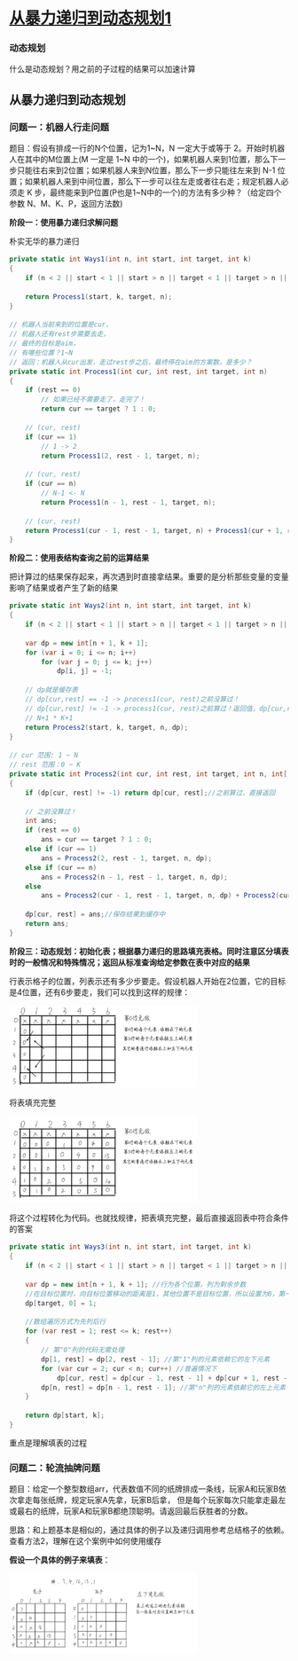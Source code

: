 # [从暴力递归到动态规划1](https://www.bilibili.com/video/BV1WfvaejEQ3)

### 动态规划

什么是动态规划？用之前的子过程的结果可以加速计算

## 从暴力递归到动态规划

### 问题一：机器人行走问题

题目：假设有排成一行的N个位置，记为1~N，N 一定大于或等于 2。开始时机器人在其中的M位置上(M 一定是 1~N 中的一个)，如果机器人来到1位置，那么下一步只能往右来到2位置；如果机器人来到N位置，那么下一步只能往左来到 N-1 位置；如果机器人来到中间位置，那么下一步可以往左走或者往右走；规定机器人必须走 K 步，最终能来到P位置(P也是1~N中的一个)的方法有多少种？（给定四个参数 N、M、K、P，返回方法数) 

**阶段一：使用暴力递归求解问题**

朴实无华的暴力递归

```csharp
private static int Ways1(int n, int start, int target, int k)
{
    if (n < 2 || start < 1 || start > n || target < 1 || target > n || k < 1) return -1;

    return Process1(start, k, target, n);
}

// 机器人当前来到的位置是cur，
// 机器人还有rest步需要去走，
// 最终的目标是aim，
// 有哪些位置？1~N
// 返回：机器人从cur出发，走过rest步之后，最终停在aim的方案数，是多少？
private static int Process1(int cur, int rest, int target, int n)
{
    if (rest == 0)
        // 如果已经不需要走了，走完了！
        return cur == target ? 1 : 0;

    // (cur, rest)
    if (cur == 1)
        // 1 -> 2
        return Process1(2, rest - 1, target, n);

    // (cur, rest)
    if (cur == n)
        // N-1 <- N
        return Process1(n - 1, rest - 1, target, n);

    // (cur, rest)
    return Process1(cur - 1, rest - 1, target, n) + Process1(cur + 1, rest - 1, target, n);
}
```

**阶段二：使用表结构查询之前的运算结果**

把计算过的结果保存起来，再次遇到时直接拿结果。重要的是分析那些变量的变量影响了结果或者产生了新的结果

```csharp
private static int Ways2(int n, int start, int target, int k)
{
    if (n < 2 || start < 1 || start > n || target < 1 || target > n || k < 1) return -1;

    var dp = new int[n + 1, k + 1];
    for (var i = 0; i <= n; i++)
        for (var j = 0; j <= k; j++)
            dp[i, j] = -1;

    // dp就是缓存表
    // dp[cur,rest] == -1 -> process1(cur, rest)之前没算过！
    // dp[cur,rest] != -1 -> process1(cur, rest)之前算过！返回值，dp[cur,rest]
    // N+1 * K+1
    return Process2(start, k, target, n, dp);
}

// cur 范围: 1 ~ N
// rest 范围：0 ~ K
private static int Process2(int cur, int rest, int target, int n, int[,] dp)
{
    if (dp[cur, rest] != -1) return dp[cur, rest];//之前算过，直接返回

    // 之前没算过！
    int ans;
    if (rest == 0)
        ans = cur == target ? 1 : 0;
    else if (cur == 1)
        ans = Process2(2, rest - 1, target, n, dp);
    else if (cur == n)
        ans = Process2(n - 1, rest - 1, target, n, dp);
    else
        ans = Process2(cur - 1, rest - 1, target, n, dp) + Process2(cur + 1, rest - 1, target, n, dp);

    dp[cur, rest] = ans;//保存结果到缓存中
    return ans;
}
```

**阶段三：动态规划：初始化表；根据暴力递归的思路填充表格。同时注意区分填表时的一般情况和特殊情况；返回从标准查询给定参数在表中对应的结果**

行表示格子的位置，列表示还有多少步要走。假设机器人开始在2位置，它的目标是4位置，还有6步要走，我们可以找到这样的规律：

<img src="./Assets/EP18_01.jpg" style="zoom: 33%;" />

将表填充完整

<img src="./Assets/EP18_02.jpg" style="zoom: 33%;" />

将这个过程转化为代码。也就找规律，把表填充完整，最后直接返回表中符合条件的答案

```csharp
private static int Ways3(int n, int start, int target, int k)
{
    if (n < 2 || start < 1 || start > n || target < 1 || target > n || k < 1) return -1;

    var dp = new int[n + 1, k + 1]; //行为各个位置，列为剩余步数
    //在目标位置时，向目标位置移动的距离是1，其他位置不是目标位置，所以设置为0，第一列设置完成
    dp[target, 0] = 1;

    //数组遍历方式为先列后行
    for (var rest = 1; rest <= k; rest++)
    {
        // 第"0"列的代码无需处理
        dp[1, rest] = dp[2, rest - 1]; //第"1"列的元素依赖它的左下元素
        for (var cur = 2; cur < n; cur++) //普遍情况下
            dp[cur, rest] = dp[cur - 1, rest - 1] + dp[cur + 1, rest - 1]; //作为普遍情况下的中间部分的结果依赖左上和右上元素
        dp[n, rest] = dp[n - 1, rest - 1]; //第"n"列的元素依赖它的左上元素
    }

    return dp[start, k];
}
```

重点是理解填表的过程

### 问题二：轮流抽牌问题

题目：给定一个整型数组arr，代表数值不同的纸牌排成一条线，玩家A和玩家B依次拿走每张纸牌，规定玩家A先拿，玩家B后拿， 但是每个玩家每次只能拿走最左或最右的纸牌，玩家A和玩家B都绝顶聪明。请返回最后获胜者的分数。

思路：和上题基本是相似的，通过具体的例子以及递归调用参考总结格子的依赖。查看方法2，理解在这个案例中如何使用缓存

**假设一个具体的例子来填表**：

<img src="./Assets/EP18_03.jpg" style="zoom: 33%;" />
